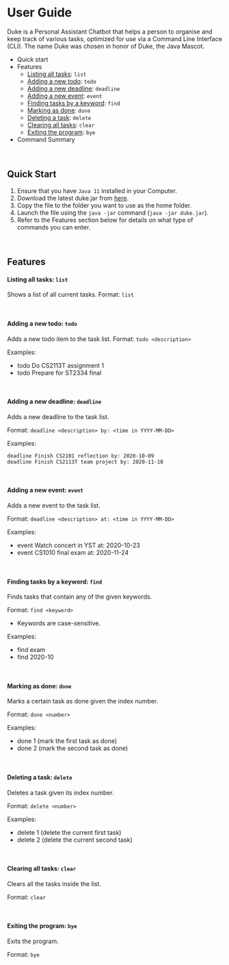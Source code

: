 # User Guide

Duke is a Personal Assistant Chatbot that helps a person to organise and keep track of various tasks,
optimized for use via a Command Line Interface (CLI).
The name Duke was chosen in honor of Duke, the Java Mascot.

- Quick start
- Features
    - [Listing all tasks](#listing-all-tasks-list): `list`
    - [Adding a new todo](#adding-a-new-todo-todo): `todo`
    - [Adding a new deadline](#adding-a-new-deadline-deadline): `deadline`
    - [Adding a new event](#adding-a-new-event-event): `event`
    - [Finding tasks by a keyword](#finding-tasks-by-a-keyword-find): `find`
    - [Marking as done](#marking-as-done-done): `done`
    - [Deleting a task](#deleting-a-task-delete): `delete`
    - [Clearing all tasks](#clearing-all-tasks-clear): `clear`
    - [Exiting the program](#exiting-the-program-bye): `bye`
- Command Summary

<br>

## Quick Start

1. Ensure that you have `Java 11` installed in your Computer.
2. Download the latest duke.jar from [here](https://github.com/jusufnathanael/ip/releases/tag/v0.2).
3. Copy the file to the folder you want to use as the home folder.
4. Launch the file using the `java -jar` command (`java -jar duke.jar`).
5. Refer to the Features section below for details on what type of commands you can enter.

<br>

## Features

#### Listing all tasks: `list` 
Shows a list of all current tasks.
Format: `list`

<br>

#### Adding a new todo: `todo`
Adds a new todo item to the task list.
Format: `todo <description>`

Examples:
- todo Do CS2113T assignment 1
- todo Prepare for ST2334 final

<br>

#### Adding a new deadline: `deadline`
Adds a new deadline to the task list.

Format: `deadline <description> by: <time in YYYY-MM-DD>`

Examples:
```
deadline Finish CS2101 reflection by: 2020-10-09
deadline Finish CS2113T team project by: 2020-11-10
```

<br>

#### Adding a new event: `event`
Adds a new event to the task list.

Format: `deadline <description> at: <time in YYYY-MM-DD>`

Examples:
- event Watch concert in YST at: 2020-10-23
- event CS1010 final exam at: 2020-11-24 

<br>

#### Finding tasks by a keyword: `find`
Finds tasks that contain any of the given keywords.

Format: `find <keyword>`
- Keywords are case-sensitive.


Examples:
- find exam
- find 2020-10

<br>

#### Marking as done: `done`
Marks a certain task as done given the index number.

Format: `done <number>`

Examples:
- done 1 (mark the first task as done)
- done 2 (mark the second task as done)

<br>

#### Deleting a task: `delete`
Deletes a task given its index number.

Format: `delete <number>`

Examples:
- delete 1 (delete the current first task)
- delete 2 (delete the current second task)

<br>

#### Clearing all tasks: `clear`
Clears all the tasks inside the list.

Format: `clear`

<br>

#### Exiting the program: `bye`
Exits the program.

Format: `bye`

<br>


